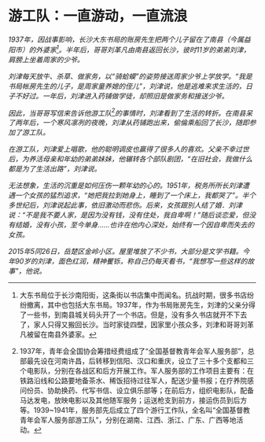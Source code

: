 # 游工队：一直游动，一直流浪

_1937年，因战事影响，长沙大东书局的账房先生把两个儿子留在了南县（今属益阳市）的外婆家[^1]。半年后，哥哥刘革凡由南县返回长沙，彼时11岁的弟弟刘津，肩膀上坐着周家的少爷。_

_刘津每天放牛、杀草、做家务，以“骑蛤蟆”的姿势接送周家少爷上学放学。“我是书局帐房先生的儿子，是周家童养媳的侄儿”，刘津说，他是逃难来求生活的，日子不好过。一年后，刘津进入药铺做学徒，却照旧是做家务和接送少爷。_

_因此，当哥哥写信来告诉他游工队[^2]的事情时，刘津看到了生活的转折。在南县呆了两年后，一个寒风凛冽的夜晚，刘津从药铺跑出来，偷倫乘船回了长沙，随即参加了游工队。_

_在游工队，刘津爱上唱歌，他的聪明调皮也赢得了很多人的喜欢。父亲不幸过世后，为养活母亲和年幼的弟弟妹妹，他辗转各个部队剧团，“在旧社会，我做什么都是为了生活出路”，刘津说。_

_无法想象，生活的沉重是如何压伤一颗年幼的心的。1951年，税务所所长刘津遭遇一个女孩的猛烈追求，“她把我拉到她身上，睡到了一个床上，我都哭了”。半个多世纪后，刘津说起此事，依旧激动而悲伤。后来，女孩跟別人结了婚．刘津说：“不是我不要人家，是因为没有钱，没有住处，我自卑啊！”随后谈恋爱，但没有结婚，没有小孩，至今单身……也许在他内心深处，始终有一个因自卑而失去的女孩。_

_2015年5同26日，岳楚区金岭小区。屋里堆放了不少书，大部分是文学书籍。今年90岁的刘津，面色红润，精神矍铄，称自己仍每天看书，“我想写一些这样的故事”，他说。_

[^1]: 大东书局位于长沙南阳街，这条街以书店集中而闻名。抗战时期，很多书店纷纷撤离，其中也包括大东书局。1937年，作为书局账房先生，刘津的父亲分得了一些书，到南县城关码头开了一个书店。但是，没有多久书店就开不下去了，家人只得又搬回长沙。当时家徒四壁，因家里小孩众多，刘津和哥哥刘革凡被留在南县外婆家。

[^2]: 1937年，青年会全国协会筹措经费组成了“全国基督教青年会军人服务部”，总部最先设在河南许昌，后转移到信阳、汉口和重庆，设立了三十多个支都和三个电影队，分别在各战区和后方开展工作。军人服务部的工作项目主要有：在铁路沿线和公路要地备茶水、稀饭招待过往军人，配送少量书报；在疗养院感问份员、协助换药、代写书信、设立俱乐部等；在前后方，组织电影队，配备马达发电，放映电影以及其他随军服务；运送枪支到前方，接运伤员到后方等。1939~1941年，服务部先后成立了四个游行工作队，全名叫“全国基督教青年会军人服务部游工队”，分别在湖南、江西、浙江、广东、广西等地活动。